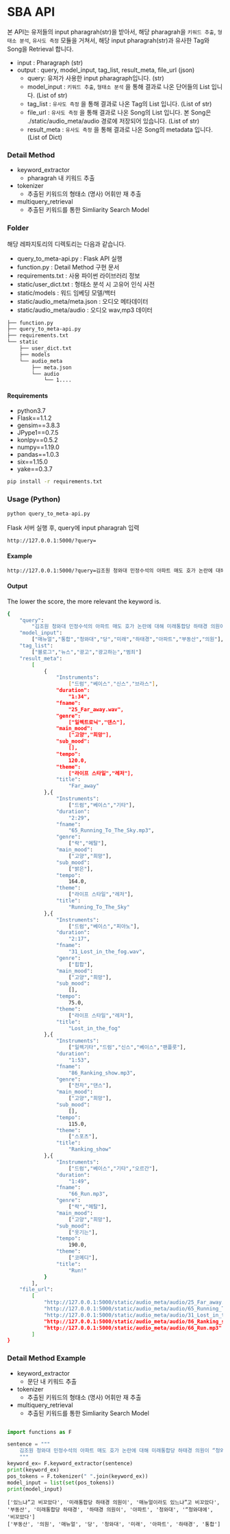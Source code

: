 # SBA API
본 API는 유저들의 input pharagrah(str)을 받아서, 해당 pharagrah을 `키워드 추출`, `형태소 분석`, `유사도 측정` 모듈을 거쳐서, 해당 input pharagrah(str)과 유사한 Tag와 Song을 Retrieval 합니다.

- input : Pharagraph (str)
- output : query, model_input, tag_list, result_meta, file_url (json)
    - query: 유저가 사용한 input pharagraph입니다. (str)
    - model_input : `키워드 추출`, `형태소 분석` 을 통해 결과로 나온 단어들의 List 입니다. (List of str)
    - tag_list : `유사도 측정` 을 통해 결과로 나온 Tag의 List 입니다. (List of str)
    - file_url : `유사도 측정` 을 통해 결과로 나온 Song의 List 입니다. 본 Song은 ./static/audio_meta/audio 경로에 저장되어 있습니다. (List of str)
    - result_meta : `유사도 측정` 을 통해 결과로 나온 Song의 metadata 입니다. (List of Dict)

### Detail Method
* keyword_extractor
    - pharagrah 내 키워드 추출
* tokenizer
    - 추출된 키워드의 형태소 (명사) 어휘만 재 추출
* multiquery_retrieval
    - 추출된 키워드를 통한 Simliarity Search Model

### Folder
해당 레파지토리의 디렉토리는 다음과 같습니다.
- query_to_meta-api.py : Flask API 실행
- function.py : Detail Method 구현 문서
- requirements.txt : 사용 파이썬 라이브러리 정보
- static/user_dict.txt : 형태소 분석 시 고유어 인식 사전
- static/models : 워드 임베딩 모델/백터
- static/audio_meta/meta.json : 오디오 메타데이터
- static/audio_meta/audio : 오디오 wav,mp3 데이터

```sh
├── function.py
├── query_to_meta-api.py
├── requirements.txt
└── static
    ├── user_dict.txt
    ├── models
    └── audio_meta
        ├── meta.json
        └── audio
            └── 1....
```

#### Requirements

- python3.7
- Flask==1.1.2
- gensim==3.8.3
- JPype1==0.7.5
- konlpy==0.5.2
- numpy==1.19.0
- pandas==1.0.3
- six==1.15.0
- yake==0.3.7

``` bash
pip install -r requirements.txt
```

### Usage (Python)

``` python
python query_to_meta-api.py
```
Flask 서버 실행 후, query에 input pharagrah 입력
```bash
http://127.0.0.1:5000/?query=
```


#### Example
```bash
http://127.0.0.1:5000/?query=김조원 청와대 민정수석의 아파트 매도 호가 논란에 대해 미래통합당 하태경 의원이 “청와대에 아내 핑계 매뉴얼이라도 있느냐”고 비꼬았다. 하 의원은 7일 자신의 페이스북에 “청와대 고위 관계자가 김조원 민정수석의 고가 아파트 매물 논란에 대해 남자들은 부동산 거래 잘 모른다는 해명을 내놨다”며 “문재인 정부 남자들은 불리하면 하나같이 아내 핑계를 댄다”고 적었다. 그는 이어 조국 전 민정수석과 김의겸 전 대변인 사례를 들며 “청와대에 불리하면 아내 핑계 대라는 대응 매뉴얼이라도 있는 것이냐”며 “‘남자들은 부동산 모른다’는 청와대 관계자의 발언은 투기꾼들은 모두 여자라는 주장인지 되묻고 싶다”고 밝혔다. 하 의원은 또 “청와대에 남으려면 2주택을 무조건 팔아야 하는 소동도 괴상하지만 일단 국민에게 약속했다면 당사자인 김 수석이 책임지고 지켜야 한다”며 “자기 부동산 하나 맘대로 못해 아내 핑계 대는 사람은 국정 맡을 자격도 없다”고 주장했다. 앞서 서울 강남 지역에 아파트 2채를 보유한 김 수석은 한 채를 주변 시세보다 1~2억원 비싼 가격에 매물로 내놨다가 다주택을 처분할 뜻이 없는 것 아니냔 비판을 받았다. 이후 청와대 고위 관계자는 “통상 부동산 거래를 할 때 남자들은 잘 모르는 경우가 있다”고 해명해 논란을 키웠다.
```

#### Output
The lower the score, the more relevant the keyword is.
``` bash
{
    "query":
        "김조원 청와대 민정수석의 아파트 매도 호가 논란에 대해 미래통합당 하태경 의원이 “청와대에 아내 핑계 매뉴얼이라도 있느냐”고 비꼬았다. 하 의원은 7일 자신의 페이스북에 “청와대 고위 관계자가 김조원 민정수석의 고가 아파트 매물 논란에 대해 남자들은 부동산 거래 잘 모른다는 해명을 내놨다”며 “문재인 정부 남자들은 불리하면 하나같이 아내 핑계를 댄다”고 적었다. 그는 이어 조국 전 민정수석과 김의겸 전 대변인 사례를 들며 “청와대에 불리하면 아내 핑계 대라는 대응 매뉴얼이라도 있는 것이냐”며 “‘남자들은 부동산 모른다’는 청와대 관계자의 발언은 투기꾼들은 모두 여자라는 주장인지 되묻고 싶다”고 밝혔다. 하 의원은 또 “청와대에 남으려면 2주택을 무조건 팔아야 하는 소동도 괴상하지만 일단 국민에게 약속했다면 당사자인 김 수석이 책임지고 지켜야 한다”며 “자기 부동산 하나 맘대로 못해 아내 핑계 대는 사람은 국정 맡을 자격도 없다”고 주장했다. 앞서 서울 강남 지역에 아파트 2채를 보유한 김 수석은 한 채를 주변 시세보다 1~2억원 비싼 가격에 매물로 내놨다가 다주택을 처분할 뜻이 없는 것 아니냔 비판을 받았다. 이후 청와대 고위 관계자는 “통상 부동산 거래를 할 때 남자들은 잘 모르는 경우가 있다”고 해명해 논란을 키웠다."
    "model_input":
        ["매뉴얼","통합","청와대","당","미래","하태경","아파트","부동산","의원"],
    "tag_list":
        ["블로그","뉴스","광고","광고하는","범죄"]
    "result_meta":
        [
            {
                "Instruments":
                    ["드럼","베이스","신스","브라스"],
                "duration":
                    "1:34",
                "fname":
                    "25_Far_away.wav",
                "genre":
                    ["일렉트로닉","댄스"],
                "main_mood":
                    ["고양","희망"],
                "sub_mood":
                    [],
                "tempo":
                    120.0,
                "theme":
                    ["라이프 스타일","레저"],
                "title":
                    "Far_away"
            },{
                "Instruments":
                    ["드럼","베이스","기타"],
                "duration":
                    "2:29",
                "fname":
                    "65_Running_To_The_Sky.mp3",
                "genre":
                    ["락","메탈"],
                "main_mood":
                    ["고양","희망"],
                "sub_mood":
                    ["밝은"],
                "tempo":
                    164.0,
                "theme":
                    ["라이프 스타일","레저"],
                "title":
                    "Running_To_The_Sky"
            },{
                "Instruments":
                    ["드럼","베이스","피아노"],
                "duration":
                    "2:17",
                "fname":
                    "31_Lost_in_the_fog.wav",
                "genre":
                    ["힙합"],
                "main_mood":
                    ["고양","희망"],
                "sub_mood":
                    [],
                "tempo":
                    75.0,
                "theme":
                    ["라이프 스타일","레저"],
                "title":
                    "Lost_in_the_fog"
            },{
                "Instruments":
                    ["일렉기타","드럼","신스","베이스","팬플룻"],
                "duration":
                    "1:53",
                "fname":
                    "86_Ranking_show.mp3",
                "genre":
                    ["전자","댄스"],
                "main_mood":
                    ["고양","희망"],
                "sub_mood":
                    [],
                "tempo":
                    115.0,
                "theme":
                    ["스포츠"],
                "title":
                    "Ranking_show"
            },{
                "Instruments":
                    ["드럼","베이스","기타","오르간"],
                "duration":
                    "1:49",
                "fname":
                    "66_Run.mp3",
                "genre":
                    ["락","메탈"],
                "main_mood":
                    ["고양","희망"],
                "sub_mood":
                    ["웃기는"],
                "tempo":
                    190.0,
                "theme":
                    ["코메디"],
                "title":
                    "Run!"
            }
        ],
    "file_url":
        [
            "http://127.0.0.1:5000/static/audio_meta/audio/25_Far_away.wav",
            "http://127.0.0.1:5000/static/audio_meta/audio/65_Running_To_The_Sky.mp3",
            "http://127.0.0.1:5000/static/audio_meta/audio/31_Lost_in_the_fog.wav",
            "http://127.0.0.1:5000/static/audio_meta/audio/86_Ranking_show.mp3",
            "http://127.0.0.1:5000/static/audio_meta/audio/66_Run.mp3"
        ]
}
```


### Detail Method Example
* keyword_extractor
    - 문단 내 키워드 추출
* tokenizer
    - 추출된 키워드의 형태소 (명사) 어휘만 재 추출
* multiquery_retrieval
    - 추출된 키워드를 통한 Simliarity Search Model

```python

import functions as F

sentence = """
    김조원 청와대 민정수석의 아파트 매도 호가 논란에 대해 미래통합당 하태경 의원이 “청와대에 아내 핑계 매뉴얼이라도 있느냐”고 비꼬았다. 하 의원은 7일 자신의 페이스북에 “청와대 고위 관계자가 김조원 민정수석의 고가 아파트 매물 논란에 대해 남자들은 부동산 거래 잘 모른다는 해명을 내놨다”며 “문재인 정부 남자들은 불리하면 하나같이 아내 핑계를 댄다”고 적었다. 그는 이어 조국 전 민정수석과 김의겸 전 대변인 사례를 들며 “청와대에 불리하면 아내 핑계 대라는 대응 매뉴얼이라도 있는 것이냐”며 “‘남자들은 부동산 모른다’는 청와대 관계자의 발언은 투기꾼들은 모두 여자라는 주장인지 되묻고 싶다”고 밝혔다. 하 의원은 또 “청와대에 남으려면 2주택을 무조건 팔아야 하는 소동도 괴상하지만 일단 국민에게 약속했다면 당사자인 김 수석이 책임지고 지켜야 한다”며 “자기 부동산 하나 맘대로 못해 아내 핑계 대는 사람은 국정 맡을 자격도 없다”고 주장했다. 앞서 서울 강남 지역에 아파트 2채를 보유한 김 수석은 한 채를 주변 시세보다 1~2억원 비싼 가격에 매물로 내놨다가 다주택을 처분할 뜻이 없는 것 아니냔 비판을 받았다. 이후 청와대 고위 관계자는 “통상 부동산 거래를 할 때 남자들은 잘 모르는 경우가 있다”고 해명해 논란을 키웠다.
    """
keyword_ex= F.keyword_extractor(sentence)
print(keyword_ex)
pos_tokens = F.tokenizer(" ".join(keyword_ex))
model_input = list(set(pos_tokens))
print(model_input)
```

```
['있느냐”고 비꼬았다', '미래통합당 하태경 의원이', '매뉴얼이라도 있느냐”고 비꼬았다', '부동산', '미래통합당 하태경', '하태경 의원이', '아파트', '청와대', '“청와대에', '비꼬았다']
['부동산', '의원', '매뉴얼', '당', '청와대', '미래', '아파트', '하태경', '통합']
```